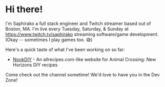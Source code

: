# Hi there!  
I'm Saphirako a full stack engineer and Twitch streamer based out of Boston, MA. I'm live every Tuesday, Saturday, & Sunday at https://www.twitch.tv/saphirako streaming software/game development. (Okay -- sometimes I play games too. 😅)

Here's a quick taste of what I've been working on so far:  
* [NookDIY](https://www.nookdiy.me) - An allrecipes.com-like website for Animal Crossing: New Horizons DIY recipes

Come check out the channel sometime! We'd love to have you in the Dev Zone!